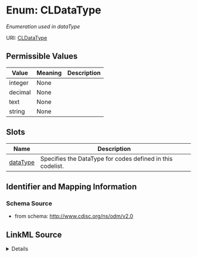 # Enum: CLDataType




_Enumeration used in dataType_



URI: [CLDataType](CLDataType)

## Permissible Values

| Value | Meaning | Description |
| --- | --- | --- |
| integer | None |  |
| decimal | None |  |
| text | None |  |
| string | None |  |




## Slots

| Name | Description |
| ---  | --- |
| [dataType](dataType.md) | Specifies the DataType for codes defined in this codelist. |






## Identifier and Mapping Information







### Schema Source


* from schema: http://www.cdisc.org/ns/odm/v2.0




## LinkML Source

<details>
```yaml
name: CLDataType
description: Enumeration used in dataType
from_schema: http://www.cdisc.org/ns/odm/v2.0
rank: 1000
permissible_values:
  integer:
    text: integer
    is_a: CLDataType
  decimal:
    text: decimal
    is_a: CLDataType
  text:
    text: text
    is_a: CLDataType
  string:
    text: string
    is_a: CLDataType

```
</details>

